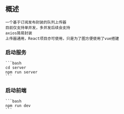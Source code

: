 <!--
 * @Author: Oliver
 * @Date: 2025-01-02 11:35:51
 * @LastEditors: Oliver
 * @LastEditTime: 2025-01-02 11:49:59
 * @FilePath: /v2_upload/README.md
-->
## 概述
    一个基于订阅发布封装的队列上传器
    目前仅支持单并发，多并发后续会支持
    axios简易封装
    上传器通用，React项目亦可使用，只是为了图方便使用了vue搭建

    
### 启动服务
    ```bash
    cd server
    npm run server
    ```
### 启动前端
    ```bash
    npm run dev
    ```

